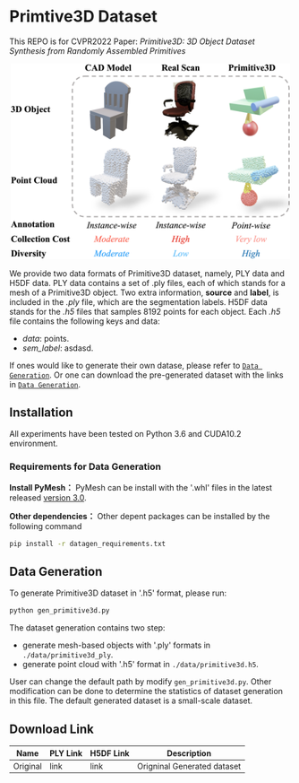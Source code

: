 # Primtive3D Dataset
This REPO is for CVPR2022 Paper: *Primitive3D: 3D Object Dataset Synthesis from Randomly Assembled Primitives*
<div align="center">
	<img src="compare.png" alt="Editor" width="500">
</div>

We provide two data formats of Primitive3D dataset, namely, PLY data and H5DF data. PLY data contains a set of .ply files, each of which stands for a mesh of a Primitive3D object. Two extra information, **source** and **label**, is included in the *.ply* file, which are the segmentation labels. H5DF data stands for the *.h5* files that samples 8192 points for each object. Each *.h5* file contains the following keys and data:
* *data*: points.
* *sem_label*: asdasd.

If ones would like to generate their own datase, please refer to [`Data Generation`](#data-generation). Or one can download the pre-generated dataset with the links  in [`Data Generation`](#download-link).

## Installation
All experiments have been tested on Python 3.6 and CUDA10.2 environment.
### Requirements for Data Generation
**Install PyMesh：**
PyMesh can be install with the '.whl' files in the latest released [version 3.0](https://github.com/PyMesh/PyMesh/releases/tag/v0.3).

**Other dependencies：**
Other depent packages can be installed by the following command
```bash
pip install -r datagen_requirements.txt
```

## Data Generation
To generate Primitive3D dataset in '.h5' format, please run:
```bash
python gen_primitive3d.py
``` 
The dataset generation contains two step: 
* generate mesh-based objects with '.ply' formats in `./data/primitive3d_ply`. 
* generate point cloud with '.h5' format in `./data/primitive3d.h5`. 

User can change the default path by modify `gen_primitive3d.py`. Other modification can be done to determine the  statistics of dataset generation in this file. The default generated dataset is a small-scale dataset.


## Download Link
| Name |  PLY Link   | H5DF Link  | Description |
|  ----  | ----  |  ----  | ----  |
|Original|link|link|Origninal Generated dataset |
